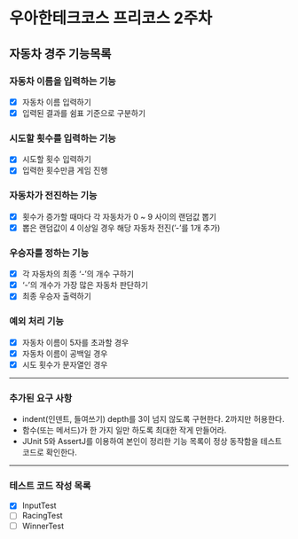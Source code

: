 # 우아한테크코스 프리코스 2주차

## 자동차 경주 기능목록

### 자동차 이름을 입력하는 기능

- [X] 자동차 이름 입력하기
- [X] 입력된 결과를 쉼표 기준으로 구분하기

### 시도할 횟수를 입력하는 기능

- [X] 시도할 횟수 입력하기
- [X] 입력한 횟수만큼 게임 진행

### 자동차가 전진하는 기능

- [X] 횟수가 증가할 때마다 각 자동차가 0 ~ 9 사이의 랜덤값 뽑기
- [X] 뽑은 랜덤값이 4 이상일 경우 해당 자동차 전진(’-’를 1개 추가)

### 우승자를 정하는 기능

- [X] 각 자동차의 최종 ‘-’의 개수 구하기
- [X] ‘-’의 개수가 가장 많은 자동차 판단하기
- [X] 최종 우승자 출력하기

### 예외 처리 기능

- [X] 자동차 이름이 5자를 초과할 경우
- [X] 자동차 이름이 공백일 경우
- [X] 시도 횟수가 문자열인 경우

---
### 추가된 요구 사항

- indent(인덴트, 들여쓰기) depth를 3이 넘지 않도록 구현한다. 2까지만 허용한다.
- 함수(또는 메서드)가 한 가지 일만 하도록 최대한 작게 만들어라.
- JUnit 5와 AssertJ를 이용하여 본인이 정리한 기능 목록이 정상 동작함을 테스트 코드로 확인한다.

---
### 테스트 코드 작성 목록
- [X] InputTest
- [ ] RacingTest
- [ ] WinnerTest
